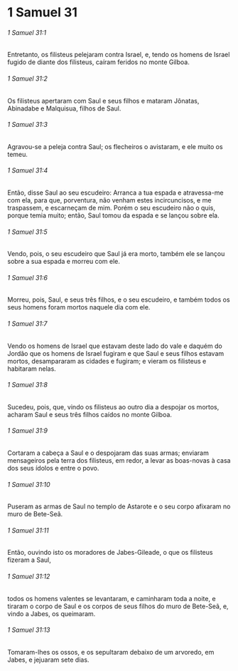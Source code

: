 # 1 Samuel 31

###### 1 Samuel 31:1

Entretanto, os filisteus pelejaram contra Israel, e, tendo os homens de Israel fugido de diante dos filisteus, caíram feridos no monte Gilboa.

###### 1 Samuel 31:2

Os filisteus apertaram com Saul e seus filhos e mataram Jônatas, Abinadabe e Malquisua, filhos de Saul.

###### 1 Samuel 31:3

Agravou-se a peleja contra Saul; os flecheiros o avistaram, e ele muito os temeu.

###### 1 Samuel 31:4

Então, disse Saul ao seu escudeiro: Arranca a tua espada e atravessa-me com ela, para que, porventura, não venham estes incircuncisos, e me traspassem, e escarneçam de mim. Porém o seu escudeiro não o quis, porque temia muito; então, Saul tomou da espada e se lançou sobre ela.

###### 1 Samuel 31:5

Vendo, pois, o seu escudeiro que Saul já era morto, também ele se lançou sobre a sua espada e morreu com ele.

###### 1 Samuel 31:6

Morreu, pois, Saul, e seus três filhos, e o seu escudeiro, e também todos os seus homens foram mortos naquele dia com ele.

###### 1 Samuel 31:7

Vendo os homens de Israel que estavam deste lado do vale e daquém do Jordão que os homens de Israel fugiram e que Saul e seus filhos estavam mortos, desampararam as cidades e fugiram; e vieram os filisteus e habitaram nelas.

###### 1 Samuel 31:8

Sucedeu, pois, que, vindo os filisteus ao outro dia a despojar os mortos, acharam Saul e seus três filhos caídos no monte Gilboa.

###### 1 Samuel 31:9

Cortaram a cabeça a Saul e o despojaram das suas armas; enviaram mensageiros pela terra dos filisteus, em redor, a levar as boas-novas à casa dos seus ídolos e entre o povo.

###### 1 Samuel 31:10

Puseram as armas de Saul no templo de Astarote e o seu corpo afixaram no muro de Bete-Seã.

###### 1 Samuel 31:11

Então, ouvindo isto os moradores de Jabes-Gileade, o que os filisteus fizeram a Saul,

###### 1 Samuel 31:12

todos os homens valentes se levantaram, e caminharam toda a noite, e tiraram o corpo de Saul e os corpos de seus filhos do muro de Bete-Seã, e, vindo a Jabes, os queimaram.

###### 1 Samuel 31:13

Tomaram-lhes os ossos, e os sepultaram debaixo de um arvoredo, em Jabes, e jejuaram sete dias.

